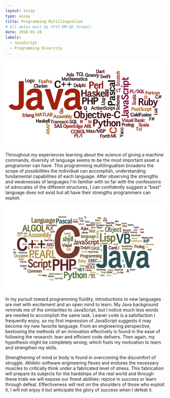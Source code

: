 ```yaml
---
layout: essay
type: essay
title: Programming Multilingualism 
# All dates must be YYYY-MM-DD format!
date: 2018-01-19
labels:
  - JavaScript
  - Programming Diversity
---
```


<img class="ui large circular image" src="../images/progcloud.jpg">

Throughout my experiences learning about the science of giving a machine commands, diversity of language seems to be the most important asset a programmer can have. This programming multilingualism broadens the scope of possibilities the individual can accomplish, understanding fundamental capabilities of each language. After observing the strengths and weaknesses of languages I'm familiar with so far with the confessions of advocates of the different structures, I can confidently suggest a "best" language does not exist but all have their strengths programmers can exploit. 

<img class="ui medium right circular floated image" src="../images/progcloud2.png">

In my pursuit toward programming fluidity, introductions to new languages are met with excitement and an open mind to learn. My Java background reminds me of the similarities to JavaScript, but I notice much less words are needed to accomplish the same task. Leaner code is a satisfaction I frequently enjoy, so my first impression of JavaScript suggests it may become my new favorite language. From an engineering perspective, bestowing the methods of an innovation effectively is found in the ease of following the research: lean and efficient code delivers. Then again, my hypothesis might be completely wrong; which fuels my motivation to learn and strengthen my skills. 

Strengthening of mind or body is found in overcoming the discomfort of struggle. Athletic software engineering flexes and endures the necessary muscles to critically think under a fabricated level of stress. This fabrication will prepare its subjects for the hardships of the real world and through these trials we will expose our finest abilities: rejoice in success or learn through defeat. Effectiveness will rest on the shoulders of those who exploit it, I will not enjoy it but anticipate the glory of success when I defeat it. 
